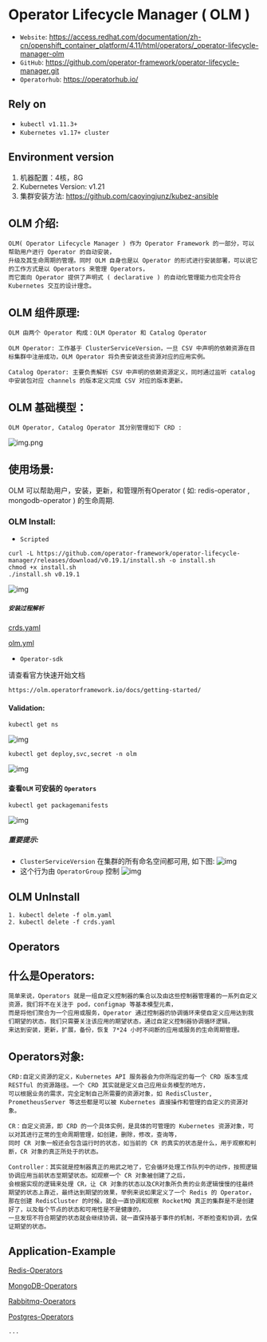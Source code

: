 # Operator Lifecycle Manager ( OLM ) 

- `Website`: https://access.redhat.com/documentation/zh-cn/openshift_container_platform/4.11/html/operators/_operator-lifecycle-manager-olm
- `GitHub`: https://github.com/operator-framework/operator-lifecycle-manager.git
- `Operatorhub`: https://operatorhub.io/

## Rely on
- `kubectl v1.11.3+`
- `Kubernetes v1.17+ cluster`

## Environment version
1. 机器配置：4核，8G
2. Kubernetes Version: v1.21
3. 集群安装方法: https://github.com/caoyingjunz/kubez-ansible
## OLM 介绍:
```text
OLM( Operator Lifecycle Manager ) 作为 Operator Framework 的一部分，可以帮助用户进行 Operator 的自动安装，
升级及其生命周期的管理。同时 OLM 自身也是以 Operator 的形式进行安装部署，可以说它的工作方式是以 Operators 来管理 Operators，
而它面向 Operator 提供了声明式 ( declarative ) 的自动化管理能力也完全符合 Kubernetes 交互的设计理念。
```

## OLM 组件原理:
```text
OLM 由两个 Operator 构成：OLM Operator 和 Catalog Operator

OLM Operator: 工作基于 ClusterServiceVersion，一旦 CSV 中声明的依赖资源在目标集群中注册成功，OLM Operator 将负责安装这些资源对应的应用实例。

Catalog Operator: 主要负责解析 CSV 中声明的依赖资源定义，同时通过监听 catalog 中安装包对应 channels 的版本定义完成 CSV 对应的版本更新。
```

## OLM 基础模型：
```text
OLM Operator, Catalog Operator 其分别管理如下 CRD :
```

![img.png](picture/1.jpg)

## 使用场景:
OLM 可以帮助用户，安装，更新，和管理所有Operator ( 如: redis-operator , mongodb-operator ) 的生命周期.

   

### OLM Install:
- `Scripted`
```shell
curl -L https://github.com/operator-framework/operator-lifecycle-manager/releases/download/v0.19.1/install.sh -o install.sh
chmod +x install.sh
./install.sh v0.19.1
```

![img](picture/install.png)

##### `安装过程解析`

[crds.yaml](yml/crds.yaml)

[olm.yml](yml/olm.yaml)

- `Operator-sdk`

请查看官方快速开始文档
```text
https://olm.operatorframework.io/docs/getting-started/
```

#### Validation:
```text
kubectl get ns
```
![img](picture/ns.png)
```text
kubectl get deploy,svc,secret -n olm
```
![img](picture/deploy.png)

#### 查看`OLM` 可安装的 `Operators`
```shell
kubectl get packagemanifests
```
![img](picture/packagemanifests.png)

##### 重要提示:
- `ClusterServiceVersion` 在集群的所有命名空间都可用, 如下图:
    ![img](picture/allcsv.png)
- 这个行为由 `OperatorGroup` 控制
    ![img](picture/targetnamespace.png)

## OLM UnInstall
```shell
1. kubectl delete -f olm.yaml
2. kubectl delete -f crds.yaml
```

## Operators

## 什么是Operators:
```text
简单来说，Operators 就是一组自定义控制器的集合以及由这些控制器管理着的一系列自定义资源，我们将不在关注于 pod，configmap 等基本模型元素，
而是将他们聚合为一个应用或服务，Operator 通过控制器的协调循环来使自定义应用达到我们期望的状态，我们只需要关注该应用的期望状态，通过自定义控制器协调循环逻辑，
来达到安装，更新，扩展，备份，恢复 7*24 小时不间断的应用或服务的生命周期管理。
```
## Operators对象:
```
CRD:自定义资源的定义，Kubernetes API 服务器会为你所指定的每一个 CRD 版本生成 RESTful 的资源路径。一个 CRD 其实就是定义自己应用业务模型的地方，
可以根据业务的需求，完全定制自己所需要的资源对象，如 RedisCluster, PrometheusServer 等这些都是可以被 Kubernetes 直接操作和管理的自定义的资源对象。

CR：自定义资源，即 CRD 的一个具体实例，是具体的可管理的 Kubernetes 资源对象，可以对其进行正常的生命周期管理，如创建，删除，修改，查询等，
同时 CR 对象一般还会包含运行时的状态，如当前的 CR 的真实的状态是什么，用于观察和判断，CR 对象的真正所处于的状态。

Controller：其实就是控制器真正的用武之地了，它会循环处理工作队列中的动作，按照逻辑协调应用当前状态至期望状态。如观察一个 CR 对象被创建了之后，
会根据实现的逻辑来处理 CR，让 CR 对象的状态以及CR对象所负责的业务逻辑慢慢的往最终期望的状态上靠近，最终达到期望的效果，举例来说如果定义了一个 Redis 的 Operator，
那在创建 RedisCluster 的时候，就会一直协调和观察 RocketMQ 真正的集群是不是创建好了，以及每个节点的状态和可用性是不是健康的，
一旦发现不符合期望的状态就会继续协调，就一直保持基于事件的机制，不断检查和协调，去保证期望的状态。
```

## Application-Example

[Redis-Operators](redis-operators/README.md)

[MongoDB-Operators](mongodb-operators/README.md)

[Rabbitmq-Operators](rabbitmq-operators/README.md)

[Postgres-Operators](postgres-Operators/README.md)

`...`

